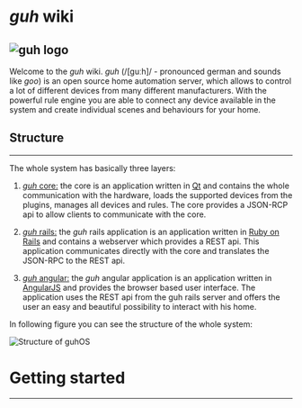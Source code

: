 # *guh* wiki 
![guh logo](wiki/figures/logo.png)
--------------------------------------------
Welcome to the *guh* wiki. *guh* (/[guːh]/ - pronounced german and sounds like *goo*) is an open source home automation server, which allows to control a lot of different devices from many different manufacturers. With the powerful rule engine you are able to connect any device available in the system and create individual scenes and behaviours for your home. 

## Structure
--------------------------------------------
The whole system has basically three layers:

1. [*guh* core:](https://github.com/guh/guh) the core is an application written in [Qt](http://qt-project.org/) and contains the whole communication with the hardware, loads the supported devices from the plugins, manages all devices and rules. The core provides a JSON-RCP api to allow clients to communicate with the core.

2. [*guh* rails:](https://github.com/guh/guh_rails) the *guh* rails application is an application written in [Ruby on Rails](http://rubyonrails.org/) and contains a webserver which provides a REST api. This application communicates directly with the core and translates the JSON-RPC to the REST api.

3. [*guh* angular:](https://github.com/guh/guh_angular) the *guh* angular application is an application written in [AngularJS](https://angularjs.org/) and provides the browser based user interface. The application uses the REST api from the guh rails server and offers the user an easy and beautiful possibility to interact with his home. 

In following figure you can see the structure of the whole system:

![Structure of guhOS](wiki/figures/Structure.png)


# Getting started
--------------------------------------------
